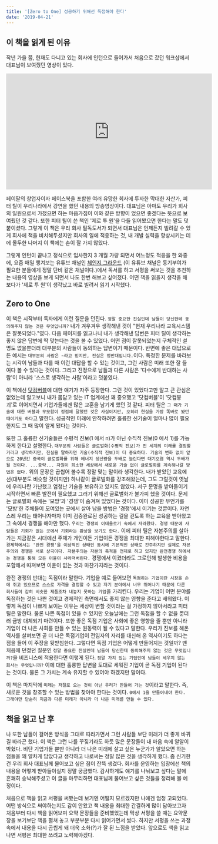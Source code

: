```yaml
---
title: '[Zero to One] 성공하기 위해선 독점해야 한다'
date: '2019-04-21'
---
```


## 이 책을 읽게 된 이유
작년 가을 쯤, 현재도 다니고 있는 회사에 인턴으로 들어가서 처음으로 갔던 워크샵에서 대표님이 보여줬던 영상이 있다.

<iframe width="560" height="315" src="https://www.youtube.com/embed/KEcSW9XFNeE" frameborder="0" allow="accelerometer; autoplay; encrypted-media; gyroscope; picture-in-picture" allowfullscreen></iframe>

페이팔의 창업자이자 페이스북을 포함한 여러 유망한 회사에 투자한 막대한 자산가, 피터 틸이 우리나라에서 강연을 했던 내용의 방송영상이다.
대표님은 아마도 우리가 회사의 일원으로서 가졌으면 하는 마음가짐이 이와 같은 방향이 었으면 좋겠다는 뜻으로 보여줬던 것 같다.
또한 피터 틸이 쓴 책인 '제로 투 원'을 다들 읽어봤으면 한다는 말도 덧붙이셨다.
그렇게 이 책은 우리 회사 필독도서가 되면서 대표님은 언제든지 빌려갈 수 있게 회사에 책을 비치해두셨지만
회사의 일에 적응하는 것, 내 개발 실력을 향상시키는 데에 몰두한 나머지 이 책에는 손이 잘 가지 않았다.

그렇게 인턴이 끝나고 정식으로 입사한지 3 개월 가량 되면서 어느정도 적응을 한 와중에,
요즘 매일 챙겨보는 유튜브 채널인 [체인지 그라운드](https://www.youtube.com/channel/UCtfGLmp6xMwvPoYpI-A5Kdg)
(이 유튜브 채널은 동기부여가 필요한 분들에게 정말 단비 같은 채널이다.)에서
독서를 하고 서평을 써보는 것을 추천하는 내용의 영상을 보게 되면서 나도 한번 해보고 싶어졌다.
어떤 책을 읽을지 생각을 해보다가 '제로 투 원'이 생각났고 바로 빌려서 읽기 시작했다.

## Zero to One
이 책은 시작부터 독자에게 이런 질문을 던진다. `정말 중요한 진실인데 남들이 당신한테 동의해주지 않는 것은 무엇입니까?`
내가 겨우겨우 생각해낸 것이 "현재 우리나라 교육시스템은 잘못되었다."였다. 다음 페이지를 읽고나니 내가 생각해낸 답변은
피터 틸이 생각하는 좋지 않은 답변에 딱 맞는다는 것을 볼 수 있었다. 어떤 점이 잘못되었는지 구체적인 설명도 없을뿐더러
대부분의 사람들이 동의하는 답변이기 때문이다. 반면에 좋은 대답으로 든 예시는 `대부분의 사람은 ~라고 믿지만, 진실은 정반대입니다.`이다.
특정한 문제를 바라보는 시각이 남들과 다를 때 이런 대답을 할 수 있는 것이고, 그런 사람은 미래 또한 잘 들여다 볼 수 있다는 것이다.
그리고 진정으로 남들과 다른 사람은 '다수에게 반대하는 사람'이 아니라 '스스로 생각하는 사람'이라고 덧붙였다.

이 책에선 [닷컴버블](https://ko.wikipedia.org/wiki/%EB%8B%B7%EC%BB%B4_%EB%B2%84%EB%B8%94)에 대한 얘기가 자주 등장한다.
그런 것이 있었다고만 알고 큰 관심은 없었는데 알고보니 내가 몸담고 있는 IT 업계에선 꽤 중요했고 '닷컴버블'이 '닷컴붕괴'로 이어지면서
기업가들에겐 많은 교훈을 남기게 했던 것 같다.
피터 틸은 `그 때가 기술에 대한 버블과 무모함이 정점에 달했던 것은 사실이지만, 오히려 현실을 가장 똑바로 봤던 때이기도 하다`고 말한다.
성공적인 미래에 안착하려면 훌륭한 신기술이 얼마나 많이 필요한지도 그 때 많이 알게 됐다는 것이다.

또한 그 훌륭한 신기술들은 수평적 진보(1 에서 n)가 아닌 수직적 진보(0 에서 1)를 가능하게 한다고 설명한다.
`대부분의 사람들은 글로벌화(수평적 진보)가 전 세계의 미래를 결정할 거라고 생각하지만, 진실을 말하자면 기술(수직적 진보)이 더 중요하다. 기술의 변화 없이 앞으로 20년간 중국이 글로벌화를 위해 에너지 생산량을 두배로 늘린다면 대기오염 역시 두배가 될 것이다. ...중략... 자원이 희소한 세상에서 새로운 기술 없이 글로벌화를 계속해나갈 방법은 없다.`
위의 문장은 곱씹어 볼수록 정말 맞는 말이라 생각한다. 내가 받았던 교육에선(대부분도 비슷할 것이지만) 하나같이 글로벌화를 강조해왔는데,
그도 그럴것이 옛날에 우리나란 가난했고 엄청난 기술을 보유하고 있지도 않았다. 서구 문명을 받아들이기 시작하면서 빠른 발전이 필요했고
그러기 위해선 글로벌화가 불가피 했을 것이다. 문제는 글로벌화 속에는 '모방'과 '경쟁'이 숨겨져 있었다는 것이다.
이미 성공한 무언가를 '모방'한 주체들이 모여있는 곳에서 살아 남을 방법은 '경쟁'에서 이기는 것뿐이다.
자연스레 우리는 태어나자마자 이미 검증완료된 성공하는 길을 걷도록 하는 교육을 받아왔고 그 속에서 경쟁을 해야만 했다.
`우리는 경쟁의 이데올로기 속에서 자라왔다. 경쟁 때문에 사람들은 기회가 없는 곳에서 기회라는 환상을 보기도 한다.`
이에 피터 틸은 자본주의를 살아가는 지금같은 시대에선 주체가 개인이든 기업이든 경쟁을 최대한 피해야한다고 말한다.
`경제학에서는 '완전 경쟁'을 이상적인 상태인 동시에 기본적인 상태로 간주하지만 실제로 자본주의와 경쟁은 서로 상극이다. 자본주의는 자본의 축적을 전제로 하고 있지만 완전경쟁 하에서는 경쟁을 통해 모든 이윤이 사라져버린다.`
경쟁에서 이겼더라도 그로인해 발생한 비용을 포함해서 따져보면 이윤이 없는 것과 마찬가지라는 것이다.

완전 경쟁의 반대는 독점이라 말한다. 기업을 예로 들어보면 `독점하는 기업이란 시장을 손에 쥐고 있으므로 스스로 가격을 결정할 수 있고 자기 분야에서 너무 뛰어나기 때문에 다른 회사들이 감히 비슷한 제품조차 내놓지 못하는 기업`을 가리킨다.
우리는 기업이 어떤 분야를 독점하는 것은 나쁜 것이고 경제적인 측면에서도 좋지 않는 영향을 준다고 배워왔다.
이렇게 독점이 나쁘게 보이는 이유는 세상이 변할 것이라는 걸 가정하지 않아서라고 피터 틸은 말한다.
물론 나쁜 독점이 있을 수 있지만 오늘날에는 그런 독점을 할 수 없을 뿐더러 금방 대체되기 마련이다.
또한 좋은 독점 기업은 사회에 좋은 영향을 줄 뿐만 아니라 기업이 더 나은 사회를 만들 수 있는 원동력이 될 수 있다고 말한다.
우리가 진보를 해온 역사를 살펴보면 곧 더 나은 독점기업이 전임자의 자리를 대신해 온 역사이기도 하다는 점을 들어 이 주장을 뒷받침한다.
그렇다면 독점 기업은 어떻게 만들어지는 것일까? 맨 처음에 던졌던 질문인 `정말 중요한 진실인데 남들이 당신한테 동의해주지 않는 것은 무엇입니까?`을 비즈니스에 적용한다면 이렇게 된다.
`정말 가치 있는 기업인데 남들이 세우지 않는 회사는 무엇입니까?` 이에 대한 훌륭한 답변을 토대로 세워진 기업이 곧 독점 기업이 된다는 것이다. 물론 그 가치는 계속 유지할 수 있어야 하겠지만 말이다.

이 책은 마지막에 `미래는 저절로 오는 것이 아닌 우리가 만들어 가는 것`이라고 말한다. 즉, 새로운 것을 창조할 수 있는 방법을 찾아야 한다는 것이다.
`0에서 1을 만들어내야 한다. 그래야만 단순히 지금과 다른 미래가 아니라 더 나은 미래를 만들 수 있다.`

## 책을 읽고 난 후
나 또한 남들이 걸어온 방식을 그대로 따라가면서 그런 사람들 보단 미래가 더 좋게 바뀌길 바라곤 했다.
이 책은 그런 나를 꾸짖기라도 하듯 많은 문장들이 내 마음 속에 알알이 박혔다.
비단 기업가들 뿐만 아니라 더 나은 미래에 살고 싶은 누군가가 알았으면 하는 점들을 꽤 알차게 담았다고 생각하고 나로써는 정말 많은 것을 생각하게 했다.
좀 신기한건 우리 회사 대표님께 물어보고 싶은 점이 잔뜩 생겼다. 회사를 운영하는 입장에선 책의 내용을 어떻게 받아들이실지 정말 궁금했다.
감사하게도 얘기를 나눠보고 싶다는 말에 흔쾌히 승낙해주셨고 이 글을 마무리하면 대표님께 물어보고 싶은 것들을 정리해 볼 예정이다.

처음으로 책을 읽고 서평을 써봤는데 보기엔 어떨지 모르겠지만 나에겐 엄청 고되었다. 어떤 방식으로 써야하는지도 감이 안왔고 책 내용을 최대한 간결하게 많이 담아보고자 처음부터 다시 책을 읽어보며 요약 문장들을 준비했었는데 막상 서평을 쓸 때는 요약문장을 보기보단 책을 펼쳐 놓고 부분부분 다시 읽어가면서 썼다. 하지만 서평을 쓰는 과정속에서 내용을 다시 곱씹게 돼 더욱 소화(?)가 잘 된 느낌을 받았다. 앞으로도 책을 읽고나면 서평은 최대한 쓰려고 노력해야겠다.
